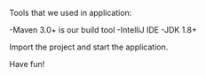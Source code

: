 Tools that we used in application:

  -Maven 3.0+ is our build tool
  -IntelliJ IDE
  -JDK 1.8+

Import the project and start the application.

Have fun!

